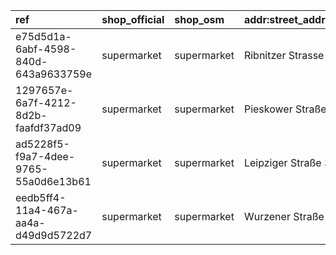 | ref                                  | shop_official   | shop_osm    | addr:street_address   |   addr:postcode | addr:city   |   website | osm_id                                                                                           | timestamp            |
|:-------------------------------------|:----------------|:------------|:----------------------|----------------:|:------------|----------:|:-------------------------------------------------------------------------------------------------|:---------------------|
| e75d5d1a-6abf-4598-840d-643a9633759e | supermarket     | supermarket | Ribnitzer Strasse 24  |           13051 | Berlin      |       nan | [node/2866172985](https://www.openstreetmap.org/node/2866172985?mlat=52.5699838&mlon=13.4956108) | 2021-02-27T16:39:19Z |
| 1297657e-6a7f-4212-8d2b-faafdf37ad09 | supermarket     | supermarket | Pieskower Straße 2    |           15526 | Bad Saarow  |       nan | [way/155830796](https://www.openstreetmap.org/way/155830796?mlat=52.292178&mlon=14.064341)       | 2024-05-16T12:32:25Z |
| ad5228f5-f9a7-4dee-9765-55a0d6e13b61 | supermarket     | supermarket | Leipziger Straße 3    |           04916 | Herzberg    |       nan | [way/203363749](https://www.openstreetmap.org/way/203363749?mlat=51.692547&mlon=13.230036)       | 2022-08-06T18:15:13Z |
| eedb5ff4-11a4-467a-aa4a-d49d9d5722d7 | supermarket     | supermarket | Wurzener Straße 69    |           04668 | Grimma      |       nan | [node/11154579354](https://www.openstreetmap.org/node/11154579354?mlat=51.252147&mlon=12.727126) | 2023-08-29T21:09:44Z |